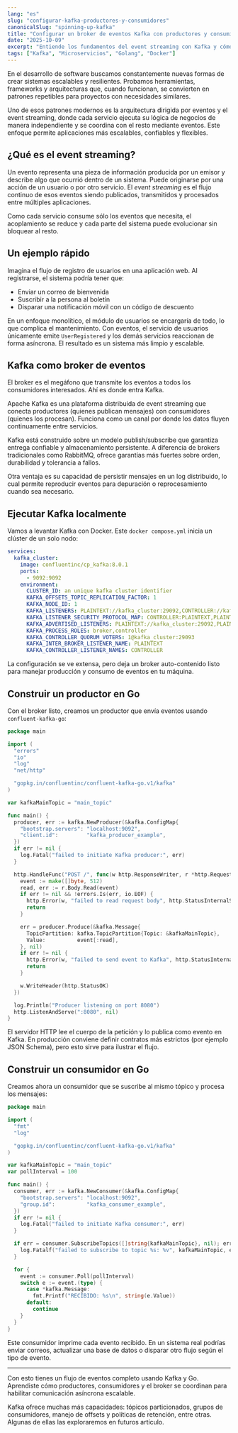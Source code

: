 ```yaml
---
lang: "es"
slug: "configurar-kafka-productores-y-consumidores"
canonicalSlug: "spinning-up-kafka"
title: "Configurar un broker de eventos Kafka con productores y consumidores"
date: "2025-10-09"
excerpt: "Entiende los fundamentos del event streaming con Kafka y cómo construir productores y consumidores en Go."
tags: ["Kafka", "Microservicios", "Golang", "Docker"]
---
```


En el desarrollo de software buscamos constantemente nuevas formas de crear sistemas escalables y resilientes. Probamos herramientas, frameworks y arquitecturas que, cuando funcionan, se convierten en patrones repetibles para proyectos con necesidades similares.

Uno de esos patrones modernos es la arquitectura dirigida por eventos y el event streaming, donde cada servicio ejecuta su lógica de negocios de manera independiente y se coordina con el resto mediante eventos. Este enfoque permite aplicaciones más escalables, confiables y flexibles.

## ¿Qué es el event streaming?

Un evento representa una pieza de información producida por un emisor y describe algo que ocurrió dentro de un sistema. Puede originarse por una acción de un usuario o por otro servicio. El *event streaming* es el flujo continuo de esos eventos siendo publicados, transmitidos y procesados entre múltiples aplicaciones.

Como cada servicio consume sólo los eventos que necesita, el acoplamiento se reduce y cada parte del sistema puede evolucionar sin bloquear al resto.

## Un ejemplo rápido

Imagina el flujo de registro de usuarios en una aplicación web. Al registrarse, el sistema podría tener que:

- Enviar un correo de bienvenida
- Suscribir a la persona al boletín
- Disparar una notificación móvil con un código de descuento

En un enfoque monolítico, el módulo de usuarios se encargaría de todo, lo que complica el mantenimiento. Con eventos, el servicio de usuarios únicamente emite `UserRegistered` y los demás servicios reaccionan de forma asíncrona. El resultado es un sistema más limpio y escalable.

## Kafka como broker de eventos

El broker es el megáfono que transmite los eventos a todos los consumidores interesados. Ahí es donde entra Kafka.

Apache Kafka es una plataforma distribuida de event streaming que conecta productores (quienes publican mensajes) con consumidores (quienes los procesan). Funciona como un canal por donde los datos fluyen continuamente entre servicios.

Kafka está construido sobre un modelo publish/subscribe que garantiza entrega confiable y almacenamiento persistente. A diferencia de brokers tradicionales como RabbitMQ, ofrece garantías más fuertes sobre orden, durabilidad y tolerancia a fallos.

Otra ventaja es su capacidad de persistir mensajes en un log distribuido, lo cual permite reproducir eventos para depuración o reprocesamiento cuando sea necesario.

## Ejecutar Kafka localmente

Vamos a levantar Kafka con Docker. Este `docker compose.yml` inicia un clúster de un solo nodo:

```yaml
services:
  kafka_cluster:
    image: confluentinc/cp_kafka:8.0.1
    ports:
      - 9092:9092
    environment:
      CLUSTER_ID: an unique kafka cluster identifier
      KAFKA_OFFSETS_TOPIC_REPLICATION_FACTOR: 1
      KAFKA_NODE_ID: 1
      KAFKA_LISTENERS: PLAINTEXT://kafka_cluster:29092,CONTROLLER://kafka_cluster:29093,PLAINTEXT_HOST://0.0.0.0:9092
      KAFKA_LISTENER_SECURITY_PROTOCOL_MAP: CONTROLLER:PLAINTEXT,PLAINTEXT:PLAINTEXT,PLAINTEXT_HOST:PLAINTEXT
      KAFKA_ADVERTISED_LISTENERS: PLAINTEXT://kafka_cluster:29092,PLAINTEXT_HOST://localhost:9092
      KAFKA_PROCESS_ROLES: broker,controller
      KAFKA_CONTROLLER_QUORUM_VOTERS: 1@kafka_cluster:29093
      KAFKA_INTER_BROKER_LISTENER_NAME: PLAINTEXT
      KAFKA_CONTROLLER_LISTENER_NAMES: CONTROLLER
```

La configuración se ve extensa, pero deja un broker auto-contenido listo para manejar producción y consumo de eventos en tu máquina.

## Construir un productor en Go

Con el broker listo, creamos un productor que envía eventos usando `confluent-kafka-go`:

```go
package main

import (
  "errors"
  "io"
  "log"
  "net/http"

  "gopkg.in/confluentinc/confluent-kafka-go.v1/kafka"
)

var kafkaMainTopic = "main_topic"

func main() {
  producer, err := kafka.NewProducer(&kafka.ConfigMap{
    "bootstrap.servers": "localhost:9092",
    "client.id":         "kafka_producer_example",
  })
  if err != nil {
    log.Fatal("failed to initiate Kafka producer:", err)
  }

  http.HandleFunc("POST /", func(w http.ResponseWriter, r *http.Request) {
    event := make([]byte, 512)
    read, err := r.Body.Read(event)
    if err != nil && !errors.Is(err, io.EOF) {
      http.Error(w, "failed to read request body", http.StatusInternalServerError)
      return
    }

    err = producer.Produce(&kafka.Message{
      TopicPartition: kafka.TopicPartition{Topic: &kafkaMainTopic},
      Value:          event[:read],
    }, nil)
    if err != nil {
      http.Error(w, "failed to send event to Kafka", http.StatusInternalServerError)
      return
    }

    w.WriteHeader(http.StatusOK)
  })

  log.Println("Producer listening on port 8080")
  http.ListenAndServe(":8080", nil)
}
```

El servidor HTTP lee el cuerpo de la petición y lo publica como evento en Kafka. En producción conviene definir contratos más estrictos (por ejemplo JSON Schema), pero esto sirve para ilustrar el flujo.

## Construir un consumidor en Go

Creamos ahora un consumidor que se suscribe al mismo tópico y procesa los mensajes:

```go
package main

import (
  "fmt"
  "log"

  "gopkg.in/confluentinc/confluent-kafka-go.v1/kafka"
)

var kafkaMainTopic = "main_topic"
var pollInterval = 100

func main() {
  consumer, err := kafka.NewConsumer(&kafka.ConfigMap{
    "bootstrap.servers": "localhost:9092",
    "group.id":          "kafka_consumer_example",
  })
  if err != nil {
    log.Fatal("failed to initiate Kafka consumer:", err)
  }

  if err = consumer.SubscribeTopics([]string{kafkaMainTopic}, nil); err != nil {
    log.Fatalf("failed to subscribe to topic %s: %v", kafkaMainTopic, err)
  }

  for {
    event := consumer.Poll(pollInterval)
    switch e := event.(type) {
      case *kafka.Message:
        fmt.Printf("RECIBIDO: %s\n", string(e.Value))
      default:
        continue
    }
  }
}
```

Este consumidor imprime cada evento recibido. En un sistema real podrías enviar correos, actualizar una base de datos o disparar otro flujo según el tipo de evento.

---

Con esto tienes un flujo de eventos completo usando Kafka y Go. Aprendiste cómo productores, consumidores y el broker se coordinan para habilitar comunicación asíncrona escalable.

Kafka ofrece muchas más capacidades: tópicos particionados, grupos de consumidores, manejo de offsets y políticas de retención, entre otras. Algunas de ellas las exploraremos en futuros artículo.
